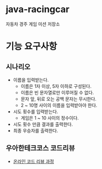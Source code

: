 # java-racingcar
자동차 경주 게임 미션 저장소

# 기능 요구사항
## 시나리오
- 이름을 입력받는다.
    - 이름은 1자 이상, 5자 이하로 구성된다.
    - 이름은 빈 문자열로만 이루어질 수 없다.
    - 문자 앞, 뒤로 오는 공백 문자는 무시한다.
    - 2 ~ 10명 사이의 이름을 입력받아야 한다.
- 시도 횟수를 입력받는다.
    - 게임은 1 ~ 10 사이의 정수이다.
- 시도 횟수 만큼 결과를 출력한다.
- 최종 우승자를 출력한다.



## 우아한테크코스 코드리뷰
* [온라인 코드 리뷰 과정](https://github.com/woowacourse/woowacourse-docs/blob/master/maincourse/README.md)